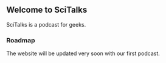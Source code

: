 ## Welcome to SciTalks

SciTalks is a podcast for geeks.

### Roadmap

The website will be updated very soon with our first podcast. 
